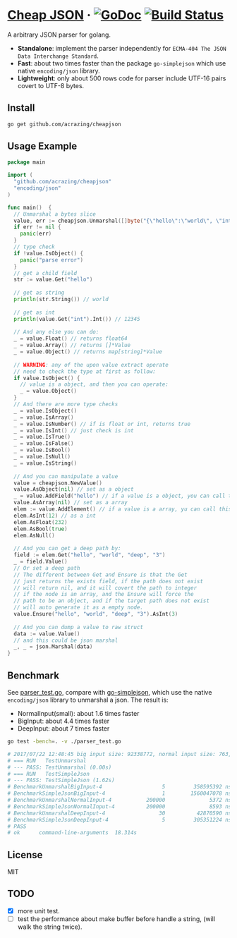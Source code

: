 # [Cheap JSON](https://godoc.org/github.com/acrazing/cheapjson) &middot; [![GoDoc](https://godoc.org/github.com/acrazing/cheapjson?status.svg)](https://godoc.org/github.com/acrazing/cheapjson) [![Build Status](https://travis-ci.org/acrazing/cheapjson.svg?branch=master)](https://travis-ci.org/acrazing/cheapjson)

A arbitrary JSON parser for golang.

- **Standalone**: implement the parser independently for `ECMA-404 The JSON Data Interchange Standard`.
- **Fast**: about two times faster than the package `go-simplejson` which use native `encoding/json` library.
- **Lightweight**: only about 500 rows code for parser include UTF-16 pairs covert to UTF-8 bytes.

## Install

```bash
go get github.com/acrazing/cheapjson
```

## Usage Example

```go
package main

import (
  "github.com/acrazing/cheapjson"
  "encoding/json"
)

func main()  {
  // Unmarshal a bytes slice
  value, err := cheapjson.Unmarshal([]byte("{\"hello\":\"world\", \"int\":12345}"))
  if err != nil {
    panic(err)
  }
  // type check
  if !value.IsObject() {
    panic("parse error")
  }
  // get a child field
  str := value.Get("hello")
  
  // get as string
  println(str.String()) // world
  
  // get as int
  println(value.Get("int").Int()) // 12345
  
  // And any else you can do:
  _ = value.Float() // returns float64
  _ = value.Array() // returns []*Value
  _ = value.Object() // returns map[string]*Value
  
  // WARNING: any of the upon value extract operate
  // need to check the type at first as follow:
  if value.IsObject() {
    // value is a object, and then you can operate:
    _ = value.Object()
  }
  // And there are more type checks
  _ = value.IsObject()
  _ = value.IsArray()
  _ = value.IsNumber() // if is float or int, returns true
  _ = value.IsInt() // just check is int
  _ = value.IsTrue()
  _ = value.IsFalse()
  _ = value.IsBool()
  _ = value.IsNull()
  _ = value.IsString()
  
  // And you can manipulate a value
  value = cheapjson.NewValue()
  value.AsObject(nil) // set as a object
  _ = value.AddField("hello") // if a value is a object, you can call this, else will panic
  value.AsArray(nil) // set as a array
  elem := value.AddElement() // if a value is a array, yu can call this, else will panic
  elem.AsInt(12) // as a int
  elem.AsFloat(232)
  elem.AsBool(true)
  elem.AsNull()
  
  // And you can get a deep path by:
  field := elem.Get("hello", "world", "deep", "3")
  _ = field.Value()
  // Or set a deep path
  // The different between Get and Ensure is that the Get
  // just returns the exists field, if the path does not exist
  // will return nil, and it will covert the path to integer
  // if the node is an array, and the Ensure will force the
  // path to be an object, and if the target path does not exist
  // will auto generate it as a empty node.
  value.Ensure("hello", "world", "deep", "3").AsInt(3)
  
  // And you can dump a value to raw struct
  data := value.Value()
  // and this could be json marshal
  _, _ = json.Marshal(data)
}
```

## Benchmark

See [parser_test.go](./parser_test.go), compare with [go-simplejson](https://github.com/bitly/go-simplejson), which
use the native `encoding/json` library to unmarshal a json. The result is:

- NormalInput(small): about 1.6 times faster
- BigInput: about 4.4 times faster
- DeepInput: about 7 times faster

```bash
go test -bench=. -v ./parser_test.go

# 2017/07/22 12:48:45 big input size: 92338772, normal input size: 763, deep input size: 33976002
# === RUN   TestUnmarshal
# --- PASS: TestUnmarshal (0.00s)
# === RUN   TestSimpleJson
# --- PASS: TestSimpleJson (1.62s)
# BenchmarkUnmarshalBigInput-4                   5         358595392 ns/op
# BenchmarkSimpleJsonBigInput-4                  1        1560047078 ns/op
# BenchmarkUnmarshalNormalInput-4           200000              5372 ns/op
# BenchmarkSimpleJsonNormalInput-4          200000              8593 ns/op
# BenchmarkUnmarshalDeepInput-4                 30          42870590 ns/op
# BenchmarkSimpleJsonDeepInput-4                 5         305351224 ns/op
# PASS
# ok      command-line-arguments  18.314s

```

## License

MIT


## TODO

- [x] more unit test.
- [ ] test the performance about make buffer before handle a string, (will walk the string twice).
